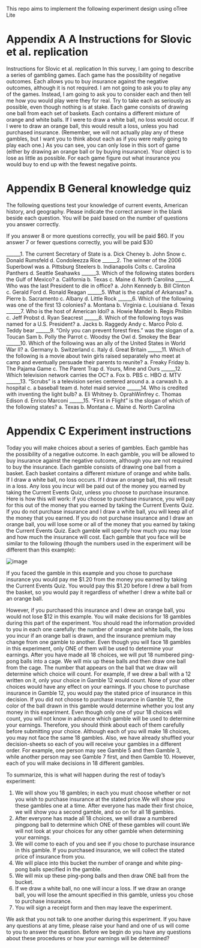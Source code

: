This repo aims to implement the following experiment design using oTree Lite


# Appendix A  A Instructions for Slovic et al. replication

Instructions for Slovic et al. replication In this survey, I am going to describe a series of gambling games. Each game has the possibility of negative outcomes. Each allows you to buy insurance against the negative outcomes, although it is not required. I am not going to ask you to play any of the games. Instead, I am going to ask you to consider each and then tell me how you would play were they for real. Try to take each as seriously as possible, even though nothing is at stake. Each game consists of drawing one ball from each set of baskets. Each contains a different mixture of orange and white balls. If I were to draw a white ball, no loss would occur. If I were to draw an orange ball, this would result a loss, unless you had purchased insurance. (Remember, we will not actually play any of these gambles, but I want you to think about each as if you were really going to play each one.) As you can see, you can only lose in this sort of game (either by drawing an orange ball or by buying insurance). Your object is to lose as little as possible. For each game figure out what insurance you would buy to end up with the fewest negative points.

# Appendix B General knowledge quiz

The following questions test your knowledge of current events, American history, and geography. Please indicate the correct answer in the blank beside each question. You will be paid based on the number of questions you answer correctly.

If you answer 8 or more questions correctly, you will be paid $60.
If you answer 7 or fewer questions correctly, you will be paid $30

______1. The current Secretary of State is
a. Dick Cheney
b. John Snow
c. Donald Rumsfeld
d. Condoleezza Rice
______2. The winner of the 2006 Superbowl was
a. Pittsburg Steelers
b. Indianapolis Colts
c. Carolina Panthers
d. Seattle Seahawks
______3. Which of the following states borders the Gulf of Mexico?
a. California
b. Texas
c. Maine
d. North Carolina
______4. Who was the last President to die in office?
a. John Kennedy
b. Bill Clinton
c. Gerald Ford
d. Ronald Reagan
______5. What is the capital of Arkansas?
a. Pierre
b. Sacramento
c. Albany
d. Little Rock
______6. Which of the following was one of the first 13 colonies?
a. Montana
b. Virginia
c. Louisiana
d. Texas
______7. Who is the host of American Idol?
a. Howie Mandel
b. Regis Philbin
c. Jeff Probst
d. Ryan Seacrest
______8. Which of the following toys was named for a U.S. President?
a. Jacks
b. Raggedy Andy
c. Marco Polo
d. Teddy bear
______9. “Only you can prevent forest fires.” was the slogan of
a. Toucan Sam
b. Polly the Parrot
c. Woodsy the Owl
d. Smokey the Bear
______10. Which of the following was an ally of the United States in World
War II?
a. Germany
b. Switzerland
c. Italy
d. Great Britain
______11. Which of the following is a movie about twin girls raised
separately who meet at camp and eventually persuade their parents to
reunite?
a. Freaky Friday
b. The Pajama Game
c. The Parent Trap
d. Yours, Mine and Ours
______12. Which television network carries the OC?
a. Fox
b. PBS
c. HBO
d. MTV
______13. “Scrubs” is a television series centered around
a. a carwash
b. a hospital
c. a baseball team
d. hotel maid service
______14. Who is credited with inventing the light bulb?
a. Eli Whitney
b. OprahWinfrey
c. Thomas Edison
d. Enrico Marconi
______15. “First in Flight” is the slogan of which of the following states?
a. Texas
b. Montana
c. Maine
d. North Carolina

# Appendix C Experiment instructions

Today you will make choices about a series of gambles. Each gamble has the possibility of a negative outcome. In each gamble, you will be allowed to buy insurance against the negative outcome, although you are not required to buy the insurance. Each gamble consists of drawing one ball from a basket. Each basket contains a different mixture of orange and white balls. If I draw a white ball, no loss occurs. If I draw an orange ball, this will result in a loss. Any loss you incur will be paid out of the money you earned by taking the Current Events Quiz, unless you choose to purchase insurance. Here is how this will work: if you choose to purchase insurance, you will pay for this out of the money that you earned by taking the Current Events Quiz. If you do not purchase insurance and I draw a white ball, you will keep all of the money that you earned. If you do not purchase insurance and I draw an orange ball, you will lose some or all of the money that you earned by taking the Current Events Quiz. Each gamble will specify how much you may lose and how much the insurance will cost. Each gamble that you face will be similar to the following (though the numbers used in the experiment will be different than this example):

![image](https://github.com/zyoz1/insuranceexperiment/assets/132007059/d60de0b0-52de-409f-9c59-3ccd1eb75a4b)

If you faced the gamble in this example and you chose to purchase insurance you would pay me $1.20 from the money you earned by taking the Current Events Quiz. You would pay this $1.20 before I drew a ball from the basket, so you would pay it regardless of whether I drew a white ball or an orange ball.

However, if you purchased this insurance and I drew an orange ball, you would not lose $12 in this example. You will make decisions for 18 gambles during this part of the experiment. You should read the information provided to you in each one carefully: the number of orange and white balls, the loss you incur if an orange ball is drawn, and the insurance premium may change from one gamble to another. Even though you will face 18 gambles in this experiment, only ONE of them will be used to determine your earnings. After you have made all 18 choices, we will put 18 numbered ping-pong balls into a cage. We will mix up these balls and then draw one ball from the cage. The number that appears on the ball that we draw will determine which choice will count. For example, if we drew a ball with a 12 written on it, only your choice in Gamble 12 would count. None of your other choices would have any effect on your earnings. If you chose to purchase insurance in Gamble 12, you would pay the stated price of insurance in this decision. If you did not choose to purchase insurance in Gamble 12, the color of the ball drawn in this gamble would determine whether you lost any money in this experiment. Even though only one of your 18 choices will count, you will not know in advance which gamble will be used to determine your earnings. Therefore, you should think about each of them carefully before submitting your choice. Although each of you will make 18 choices, you may not face the same 18 gambles. Also, we have already shuffled your decision-sheets so each of you will receive your gambles in a different order. For example, one person may see Gamble 5 and then Gamble 3, while another person may see Gamble 7 first, and then Gamble 10. However, each of you will make decisions in 18 different gambles.


To summarize, this is what will happen during the rest of today’s experiment:

1. We will show you 18 gambles; in each you must choose whether or not you wish to purchase insurance at the stated price.We will show you these gambles one at a time. After everyone has made their first choice, we will show you a second gamble, and so on for all 18 gambles.
2. After everyone has made all 18 choices, we will draw a numbered pingpong ball to determine which ONE of these gambles will count.We will not look at your choices for any other gamble when determining your earnings.
3. We will come to each of you and see if you chose to purchase insurance in this gamble. If you purchased insurance, we will collect the stated price of insurance from you.
4. We will place into this bucket the number of orange and white ping-pong balls specified in the gamble.
5. We will mix up these ping-pong balls and then draw ONE ball from the bucket.
6. If we draw a white ball, no one will incur a loss. If we draw an orange ball, you will lose the amount specified in this gamble, unless you chose to purchase insurance.
7. You will sign a receipt form and then may leave the experiment.

We ask that you not talk to one another during this experiment. If you have any questions at any time, please raise your hand and one of us will come to you to answer the question. Before we begin do you have any questions about these procedures or how your earnings will be determined?
